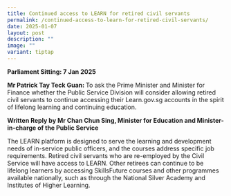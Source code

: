 ```yaml
---
title: Continued access to LEARN for retired civil servants
permalink: /continued-access-to-learn-for-retired-civil-servants/
date: 2025-01-07
layout: post
description: ""
image: ""
variant: tiptap
---
```

<p><strong>Parliament Sitting: 7 Jan 2025</strong>
</p>
<p><strong>Mr Patrick Tay Teck Guan: </strong>To ask the Prime Minister and
Minister for Finance whether the Public Service Division will consider
allowing retired civil servants to continue accessing their <a rel="noopener noreferrer nofollow" target="_blank">Learn.gov.sg</a> accounts
in the spirit of lifelong learning and continuing education.</p>
<p></p>
<p><strong>Written Reply by Mr Chan Chun Sing, Minister for Education and Minister-in-charge of the Public Service</strong>
</p>
<p></p>
<p>The LEARN platform is designed to serve the learning and development needs
of in-service public officers, and the courses address specific job requirements.
Retired civil servants who are re-employed by the Civil Service will have
access to LEARN. Other retirees can continue to be lifelong learners by
accessing SkillsFuture courses and other programmes available nationally,
such as through the National Silver Academy and Institutes of Higher Learning.</p>